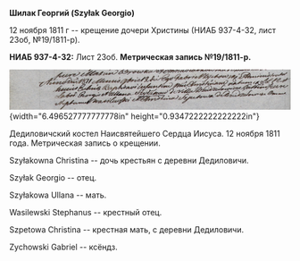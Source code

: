 **Шилак Георгий (Szyłak Georgio)**

12 ноября 1811 г -- крещение дочери Христины (НИАБ 937-4-32, лист 23об,
№19/1811-р).

**НИАБ 937-4-32:** Лист 23об. **Метрическая запись №19/1811-р.**

![](./media/30a1c5176b7aa4136fe465c030c5f8279269dd7a.png){width="6.496527777777778in"
height="0.9347222222222222in"}

Дедиловичский костел Наисвятейшего Сердца Иисуса. 12 ноября 1811 года.
Метрическая запись о крещении.

Szyłakowna Christina -- дочь крестьян с деревни Дедиловичи.

Szyłak Georgio -- отец.

Szyłakowa Ullana -- мать.

Wasilewski Stephanus -- крестный отец.

Szpetowa Christina -- крестная мать, с деревни Дедиловичи.

Zychowski Gabriel -- ксёндз.
